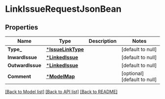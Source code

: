# LinkIssueRequestJsonBean

## Properties
Name | Type | Description | Notes
------------ | ------------- | ------------- | -------------
**Type_** | [***IssueLinkType**](IssueLinkType.md) |  | [default to null]
**InwardIssue** | [***LinkedIssue**](LinkedIssue.md) |  | [default to null]
**OutwardIssue** | [***LinkedIssue**](LinkedIssue.md) |  | [default to null]
**Comment** | [***ModelMap**](map.md) |  | [optional] [default to null]

[[Back to Model list]](../README.md#documentation-for-models) [[Back to API list]](../README.md#documentation-for-api-endpoints) [[Back to README]](../README.md)

